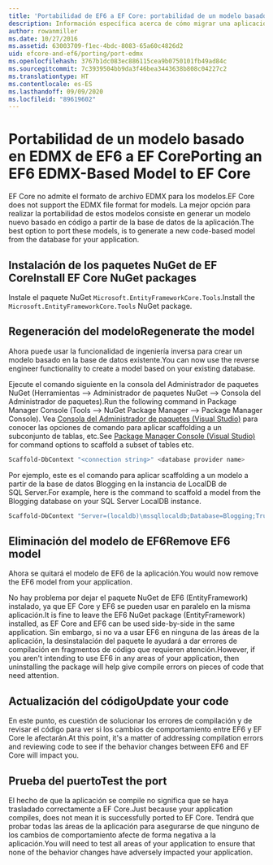 ```yaml
---
title: 'Portabilidad de EF6 a EF Core: portabilidad de un modelo basado en EDMX - EF'
description: Información específica acerca de cómo migrar una aplicación de modelo basada en EDMX de Entity Framework 6 a Entity Framework Core
author: rowanmiller
ms.date: 10/27/2016
ms.assetid: 63003709-f1ec-4bdc-8083-65a60c4826d2
uid: efcore-and-ef6/porting/port-edmx
ms.openlocfilehash: 3767b1dc083ec886115cea9b0750101fb49ad84c
ms.sourcegitcommit: 7c3939504bb9da3f46bea3443638b808c04227c2
ms.translationtype: HT
ms.contentlocale: es-ES
ms.lasthandoff: 09/09/2020
ms.locfileid: "89619602"
---
```

# <a name="porting-an-ef6-edmx-based-model-to-ef-core"></a><span data-ttu-id="9cd65-103">Portabilidad de un modelo basado en EDMX de EF6 a EF Core</span><span class="sxs-lookup"><span data-stu-id="9cd65-103">Porting an EF6 EDMX-Based Model to EF Core</span></span>

<span data-ttu-id="9cd65-104">EF Core no admite el formato de archivo EDMX para los modelos.</span><span class="sxs-lookup"><span data-stu-id="9cd65-104">EF Core does not support the EDMX file format for models.</span></span> <span data-ttu-id="9cd65-105">La mejor opción para realizar la portabilidad de estos modelos consiste en generar un modelo nuevo basado en código a partir de la base de datos de la aplicación.</span><span class="sxs-lookup"><span data-stu-id="9cd65-105">The best option to port these models, is to generate a new code-based model from the database for your application.</span></span>

## <a name="install-ef-core-nuget-packages"></a><span data-ttu-id="9cd65-106">Instalación de los paquetes NuGet de EF Core</span><span class="sxs-lookup"><span data-stu-id="9cd65-106">Install EF Core NuGet packages</span></span>

<span data-ttu-id="9cd65-107">Instale el paquete NuGet `Microsoft.EntityFrameworkCore.Tools`.</span><span class="sxs-lookup"><span data-stu-id="9cd65-107">Install the `Microsoft.EntityFrameworkCore.Tools` NuGet package.</span></span>

## <a name="regenerate-the-model"></a><span data-ttu-id="9cd65-108">Regeneración del modelo</span><span class="sxs-lookup"><span data-stu-id="9cd65-108">Regenerate the model</span></span>

<span data-ttu-id="9cd65-109">Ahora puede usar la funcionalidad de ingeniería inversa para crear un modelo basado en la base de datos existente.</span><span class="sxs-lookup"><span data-stu-id="9cd65-109">You can now use the reverse engineer functionality to create a model based on your existing database.</span></span>

<span data-ttu-id="9cd65-110">Ejecute el comando siguiente en la consola del Administrador de paquetes NuGet (Herramientas –> Administrador de paquetes NuGet –> Consola del Administrador de paquetes).</span><span class="sxs-lookup"><span data-stu-id="9cd65-110">Run the following command in Package Manager Console (Tools –> NuGet Package Manager –> Package Manager Console).</span></span> <span data-ttu-id="9cd65-111">Vea [Consola del Administrador de paquetes (Visual Studio)](xref:core/miscellaneous/cli/powershell) para conocer las opciones de comando para aplicar scaffolding a un subconjunto de tablas, etc.</span><span class="sxs-lookup"><span data-stu-id="9cd65-111">See [Package Manager Console (Visual Studio)](xref:core/miscellaneous/cli/powershell) for command options to scaffold a subset of tables etc.</span></span>

``` powershell
Scaffold-DbContext "<connection string>" <database provider name>
```

<span data-ttu-id="9cd65-112">Por ejemplo, este es el comando para aplicar scaffolding a un modelo a partir de la base de datos Blogging en la instancia de LocalDB de SQL Server.</span><span class="sxs-lookup"><span data-stu-id="9cd65-112">For example, here is the command to scaffold a model from the Blogging database on your SQL Server LocalDB instance.</span></span>

``` powershell
Scaffold-DbContext "Server=(localdb)\mssqllocaldb;Database=Blogging;Trusted_Connection=True;" Microsoft.EntityFrameworkCore.SqlServer
```

## <a name="remove-ef6-model"></a><span data-ttu-id="9cd65-113">Eliminación del modelo de EF6</span><span class="sxs-lookup"><span data-stu-id="9cd65-113">Remove EF6 model</span></span>

<span data-ttu-id="9cd65-114">Ahora se quitará el modelo de EF6 de la aplicación.</span><span class="sxs-lookup"><span data-stu-id="9cd65-114">You would now remove the EF6 model from your application.</span></span>

<span data-ttu-id="9cd65-115">No hay problema por dejar el paquete NuGet de EF6 (EntityFramework) instalado, ya que EF Core y EF6 se pueden usar en paralelo en la misma aplicación.</span><span class="sxs-lookup"><span data-stu-id="9cd65-115">It is fine to leave the EF6 NuGet package (EntityFramework) installed, as EF Core and EF6 can be used side-by-side in the same application.</span></span> <span data-ttu-id="9cd65-116">Sin embargo, si no va a usar EF6 en ninguna de las áreas de la aplicación, la desinstalación del paquete le ayudará a dar errores de compilación en fragmentos de código que requieren atención.</span><span class="sxs-lookup"><span data-stu-id="9cd65-116">However, if you aren't intending to use EF6 in any areas of your application, then uninstalling the package will help give compile errors on pieces of code that need attention.</span></span>

## <a name="update-your-code"></a><span data-ttu-id="9cd65-117">Actualización del código</span><span class="sxs-lookup"><span data-stu-id="9cd65-117">Update your code</span></span>

<span data-ttu-id="9cd65-118">En este punto, es cuestión de solucionar los errores de compilación y de revisar el código para ver si los cambios de comportamiento entre EF6 y EF Core le afectarán.</span><span class="sxs-lookup"><span data-stu-id="9cd65-118">At this point, it's a matter of addressing compilation errors and reviewing code to see if the behavior changes between EF6 and EF Core will impact you.</span></span>

## <a name="test-the-port"></a><span data-ttu-id="9cd65-119">Prueba del puerto</span><span class="sxs-lookup"><span data-stu-id="9cd65-119">Test the port</span></span>

<span data-ttu-id="9cd65-120">El hecho de que la aplicación se compile no significa que se haya trasladado correctamente a EF Core.</span><span class="sxs-lookup"><span data-stu-id="9cd65-120">Just because your application compiles, does not mean it is successfully ported to EF Core.</span></span> <span data-ttu-id="9cd65-121">Tendrá que probar todas las áreas de la aplicación para asegurarse de que ninguno de los cambios de comportamiento afecte de forma negativa a la aplicación.</span><span class="sxs-lookup"><span data-stu-id="9cd65-121">You will need to test all areas of your application to ensure that none of the behavior changes have adversely impacted your application.</span></span>
